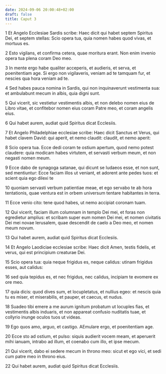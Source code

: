 ```yaml
---
date: 2024-09-06 20:00:48+02:00
draft: false
title: Caput 3
---
```





1 Et Angelo Ecclesiae Sardis scribe: Haec dicit qui habet septem Spiritus Dei, et septem stellas: Scio opera tua, quia nomen habes quod vivas, et mortuus es.

2 Esto vigilans, et confirma cetera, quae moritura erant. Non enim invenio opera tua plena coram Deo meo.

3 In mente ergo habe qualiter acceperis, et audieris, et serva, et poenitentiam age. Si ergo non vigilaveris, veniam ad te tamquam fur, et nescies qua hora veniam ad te.

4 Sed habes pauca nomina in Sardis, qui non inquinaverunt vestimenta sua: et ambulabunt mecum in albis, quia digni sunt.

5 Qui vicerit, sic vestietur vestimentis albis, et non delebo nomen eius de Libro vitae, et confitebor nomen eius coram Patre meo, et coram angelis eius.

6 Qui habet aurem, audiat quid Spiritus dicat Ecclesiis.

7 Et Angelo Philadelphiae ecclesiae scribe: Haec dicit Sanctus et Verus, qui habet clavem David: qui aperit, et nemo claudit: claudit, et nemo aperit:

8 Scio opera tua. Ecce dedi coram te ostium apertum, quod nemo potest claudere: quia modicam habes virtutem, et servasti verbum meum, et non negasti nomen meum.

9 Ecce dabo de synagoga satanae, qui dicunt se Iudaeos esse, et non sunt, sed mentiuntur: Ecce faciam illos ut veniant, et adorent ante pedes tuos: et scient quia ego dilexi te

10 quoniam servasti verbum patientiae meae, et ego servabo te ab hora tentationis, quae ventura est in orbem universum tentare habitantes in terra.

11 Ecce venio cito: tene quod habes, ut nemo accipiat coronam tuam.

12 Qui vicerit, faciam illum columnam in templo Dei mei, et foras non egredietur amplius: et scribam super eum nomen Dei mei, et nomen civitatis Dei mei novae Ierusalem, quae descendit de caelo a Deo meo, et nomen meum novum.

13 Qui habet aurem, audiat quid Spiritus dicat Ecclesiis.

14 Et Angelo Laodiciae ecclesiae scribe: Haec dicit Amen, testis fidelis, et verus, qui est principium creaturae Dei.

15 Scio opera tua: quia neque frigidus es, neque calidus: utinam frigidus esses, aut calidus:

16 sed quia tepidus es, et nec frigidus, nec calidus, incipiam te evomere ex ore meo.

17 quia dicis: quod dives sum, et locupletatus, et nullius egeo: et nescis quia tu es miser, et miserabilis, et pauper, et caecus, et nudus.

18 Suadeo tibi emere a me aurum ignitum probatum ut locuples fias, et vestimentis albis induaris, et non appareat confusio nuditatis tuae, et collyrio inunge oculos tuos ut videas.

19 Ego quos amo, arguo, et castigo. AEmulare ergo, et poenitentiam age.

20 Ecce sto ad ostium, et pulso: siquis audierit vocem meam, et aperuerit mihi ianuam, intrabo ad illum, et coenabo cum illo, et ipse mecum.

21 Qui vicerit, dabo ei sedere mecum in throno meo: sicut et ego vici, et sedi cum patre meo in throno eius.

22 Qui habet aurem, audiat quid Spiritus dicat Ecclesiis.

